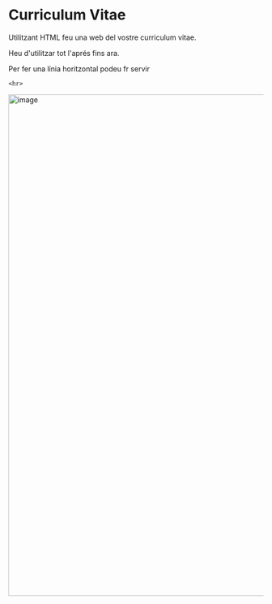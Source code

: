# Curriculum Vitae

Utilitzant HTML feu una web del vostre curriculum vitae.

Heu d'utilitzar tot l'aprés fins ara.

Per fer una línia horitzontal podeu fr servir

```
<hr>
```
<img width="700" height="990" alt="image" src="https://github.com/user-attachments/assets/4c4a6918-4ee1-4d77-b3f7-75aeaa43b872" />
